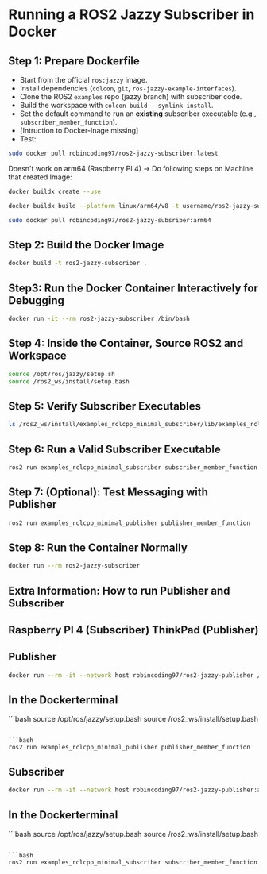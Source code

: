 # Running a ROS2 Jazzy Subscriber in Docker

## Step 1: Prepare Dockerfile

- Start from the official `ros:jazzy` image.
- Install dependencies (`colcon`, `git`, `ros-jazzy-example-interfaces`).
- Clone the ROS2 `examples` repo (jazzy branch) with subscriber code.
- Build the workspace with `colcon build --symlink-install`.
- Set the default command to run an **existing** subscriber executable (e.g., `subscriber_member_function`).
- [Intruction to Docker-Inage missing]
- Test:
```bash
sudo docker pull robincoding97/ros2-jazzy-subscriber:latest
```
Doesn't work on arm64 (Raspberry PI 4) -> Do following steps on Machine that created Image:
```bash
docker buildx create --use
```
```bash
docker buildx build --platform linux/arm64/v8 -t username/ros2-jazzy-subscriber:arm64 --push .
```
```bash
sudo docker pull robincoding97/ros2-jazzy-subsriber:arm64
```

## Step 2: Build the Docker Image

```bash
docker build -t ros2-jazzy-subscriber .
```

## Step3: Run the Docker Container Interactively for Debugging
```bash
docker run -it --rm ros2-jazzy-subscriber /bin/bash
```
## Step 4:  Inside the Container, Source ROS2 and Workspace
```bash
source /opt/ros/jazzy/setup.sh
source /ros2_ws/install/setup.bash
```

## Step 5:  Verify Subscriber Executables
```bash
ls /ros2_ws/install/examples_rclcpp_minimal_subscriber/lib/examples_rclcpp_minimal_subscriber/
```
## Step 6: Run a Valid Subscriber Executable
```bash
ros2 run examples_rclcpp_minimal_subscriber subscriber_member_function
```

## Step 7: (Optional): Test Messaging with Publisher
```bash
ros2 run examples_rclcpp_minimal_publisher publisher_member_function
```

## Step 8: Run the Container Normally
```bash
docker run --rm ros2-jazzy-subscriber
```

## Extra Information: How to run Publisher and Subscriber
## Raspberry PI 4 (Subscriber) ThinkPad (Publisher)

## Publisher
```bash
docker run --rm -it --network host robincoding97/ros2-jazzy-publisher /bin/bash
```
## In the Dockerterminal
´´´bash
source /opt/ros/jazzy/setup.bash
source /ros2_ws/install/setup.bash
```

```bash
ros2 run examples_rclcpp_minimal_publisher publisher_member_function
```

## Subscriber
```bash
docker run --rm -it --network host robincoding97/ros2-jazzy-publisher:arm64 /bin/bash
```
## In the Dockerterminal
´´´bash
source /opt/ros/jazzy/setup.bash
source /ros2_ws/install/setup.bash
```

```bash
ros2 run examples_rclcpp_minimal_subscriber subscriber_member_function
```


